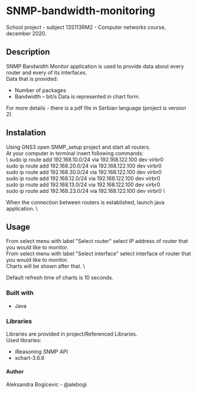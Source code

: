 # SNMP-bandwidth-monitoring

School project - subject 13S113RM2 - Computer networks course, december 2020. 

## Description
SNMP Bandwidth Monitor application is used to provide data about every router and every of its interfaces. \
Data that is provided:
- Number of packages 
- Bandwidth – bit/s 
Data is represented in chart form.

For more details - there is a pdf file in Serbian language (project is version 2).

## Instalation
Using GNS3 open SNMP_setup project and start all routers. \
At your computer in terminal insert following commands: \
 \ 
sudo ip route add 192.168.10.0/24 via 192.168.122.100 dev virbr0 \
sudo ip route add 192.168.20.0/24 via 192.168.122.100 dev virbr0 \
sudo ip route add 192.168.30.0/24 via 192.168.122.100 dev virbr0 \
sudo ip route add 192.168.12.0/24 via 192.168.122.100 dev virbr0 \
sudo ip route add 192.168.13.0/24 via 192.168.122.100 dev virbr0 \
sudo ip route add 192.168.23.0/24 via 192.168.122.100 dev virbr0 \

When the connection between routers is established, launch java application. \

## Usage
From select menu with label "Select router" select IP address of router that you would like to monitor. \
From select menu with label "Select interface" select interface of router that you would like to monitor. \
Charts will be shown after that. \

Default refresh time of charts is 10 seconds.

### Built with
- Java

### Libraries
Libraries are provided in project/Referenced Libraries. \
Used libraries:
- iReasoning SNMP API
- xchart-3.6.6

#### Author
Aleksandra Bogicevic - @alebogi